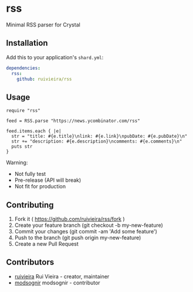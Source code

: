 # rss

Minimal RSS parser for Crystal

## Installation

Add this to your application's `shard.yml`:

```yaml
dependencies:
  rss:
    github: ruivieira/rss
```

## Usage

```crystal
require "rss"

feed = RSS.parse "https://news.ycombinator.com/rss"

feed.items.each { |e|
  str = "title: #{e.title}\nlink: #{e.link}\npubDate: #{e.pubDate}\n"
  str += "description: #{e.description}\ncomments: #{e.comments}\n"
  puts str
}
```

Warning:

- Not fully test
- Pre-release (API will break)
- Not fit for production

## Contributing

1. Fork it ( https://github.com/ruivieira/rss/fork )
2. Create your feature branch (git checkout -b my-new-feature)
3. Commit your changes (git commit -am 'Add some feature')
4. Push to the branch (git push origin my-new-feature)
5. Create a new Pull Request

## Contributors

- [ruivieira](https://github.com/ruivieira) Rui Vieira - creator, maintainer
- [modsognir](https://github.com/modsognir) modsognir - contributor